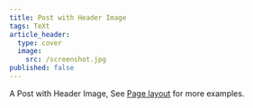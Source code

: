 ```yaml
---
title: Post with Header Image
tags: TeXt
article_header:
  type: cover
  image:
    src: /screenshot.jpg
published: false
---
```


A Post with Header Image, See [Page layout](https://tianqi.name/jekyll-TeXt-theme/samples.html#page-layout) for more examples.

<!--more-->
